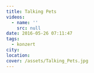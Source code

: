 ```yaml
---
title: Talking Pets
videos:
  - name: ''
    src: null
date: 2016-05-26 07:11:47
tags:
  - konzert
city:
location:
cover: /assets/Talking_Pets.jpg
---
```

